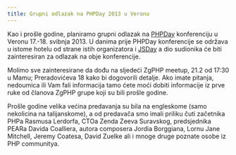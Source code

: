 ```yaml
---
title: Grupni odlazak na PHPDay 2013 u Veronu
---
```


Kao i prošle godine, planiramo grupni odlazak na
[PHPDay](http://2013.phpday.it/) konferenciju u Veronu 17.-18. svibnja 2013. U
danima prije PHPDay konferencije se održava u istome hotelu od strane istih
organizatora i [JSDay](http://2013.jsday.it/) a dio sudionika će biti
zainteresiran za odlazak na obje konferencije.

Molimo sve zainteresirane da dođu na sljedeći ZgPHP meetup, 21.2 od 17:30 u
Mamu; Preradovićeva 18 kako bi dogovorili detalje. Ako imate pitanja, nedoumica
ili Vam fali informacija tamo ćete moći dobiti informacije iz prve ruke od
članova ZgPHP grupe koji su bili prošle godine.

Prošle godine velika većina predavanja su bila na engleskome (samo nekolicina na
talijanskome), a od predavača smo imali priliku čuti začetnika PHPa Rasmusa
Lerdorfa, CTOa Zenda Zeeva Suravskog, predsjednika PEARa Davida Coalliera,
autora composera Jordia Borggiana, Lornu Jane Mitchell, Jeremy Coatesa, David
Zuelke ali i mnoge druge poznate osobe iz PHP communitya.
